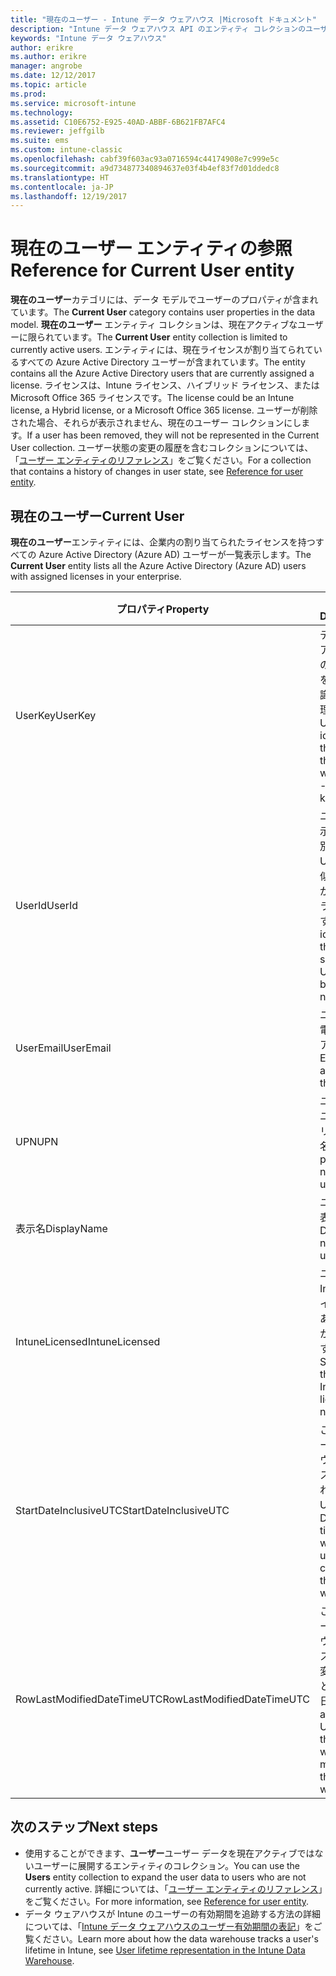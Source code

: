 ```yaml
---
title: "現在のユーザー - Intune データ ウェアハウス |Microsoft ドキュメント"
description: "Intune データ ウェアハウス API のエンティティ コレクションのユーザー カテゴリに関するリファレンス トピック。"
keywords: "Intune データ ウェアハウス"
author: erikre
ms.author: erikre
manager: angrobe
ms.date: 12/12/2017
ms.topic: article
ms.prod: 
ms.service: microsoft-intune
ms.technology: 
ms.assetid: C10E6752-E925-40AD-ABBF-6B621FB7AFC4
ms.reviewer: jeffgilb
ms.suite: ems
ms.custom: intune-classic
ms.openlocfilehash: cabf39f603ac93a0716594c44174908e7c999e5c
ms.sourcegitcommit: a9d734877340894637e03f4b4ef83f7d01ddedc8
ms.translationtype: HT
ms.contentlocale: ja-JP
ms.lasthandoff: 12/19/2017
---
```

# <a name="reference-for-current-user-entity"></a><span data-ttu-id="e8626-104">現在のユーザー エンティティの参照</span><span class="sxs-lookup"><span data-stu-id="e8626-104">Reference for Current User entity</span></span>

<span data-ttu-id="e8626-105">**現在のユーザー**カテゴリには、データ モデルでユーザーのプロパティが含まれています。</span><span class="sxs-lookup"><span data-stu-id="e8626-105">The **Current User** category contains user properties in the data model.</span></span> <span data-ttu-id="e8626-106">**現在のユーザー** エンティティ コレクションは、現在アクティブなユーザーに限られています。</span><span class="sxs-lookup"><span data-stu-id="e8626-106">The **Current User** entity collection is limited to currently active users.</span></span> <span data-ttu-id="e8626-107">エンティティには、現在ライセンスが割り当てられているすべての Azure Active Directory ユーザーが含まれています。</span><span class="sxs-lookup"><span data-stu-id="e8626-107">The entity contains all the Azure Active Directory users that are currently assigned a license.</span></span> <span data-ttu-id="e8626-108">ライセンスは、Intune ライセンス、ハイブリッド ライセンス、または Microsoft Office 365 ライセンスです。</span><span class="sxs-lookup"><span data-stu-id="e8626-108">The license could be an Intune license, a Hybrid license, or a Microsoft Office 365 license.</span></span> <span data-ttu-id="e8626-109">ユーザーが削除された場合、それらが表示されません、現在のユーザー コレクションにします。</span><span class="sxs-lookup"><span data-stu-id="e8626-109">If a user has been removed, they will not be represented in the Current User collection.</span></span> <span data-ttu-id="e8626-110">ユーザー状態の変更の履歴を含むコレクションについては、「[ユーザー エンティティのリファレンス](reports-ref-user.md)」をご覧ください。</span><span class="sxs-lookup"><span data-stu-id="e8626-110">For a collection that contains a history of changes in user state, see [Reference for user entity](reports-ref-user.md).</span></span>


## <a name="current-user"></a><span data-ttu-id="e8626-111">現在のユーザー</span><span class="sxs-lookup"><span data-stu-id="e8626-111">Current User</span></span>

<span data-ttu-id="e8626-112">**現在のユーザー**エンティティには、企業内の割り当てられたライセンスを持つすべての Azure Active Directory (Azure AD) ユーザーが一覧表示します。</span><span class="sxs-lookup"><span data-stu-id="e8626-112">The **Current User** entity lists all the Azure Active Directory (Azure AD) users with assigned licenses in your enterprise.</span></span>

| <span data-ttu-id="e8626-113">プロパティ</span><span class="sxs-lookup"><span data-stu-id="e8626-113">Property</span></span>  | <span data-ttu-id="e8626-114">説明</span><span class="sxs-lookup"><span data-stu-id="e8626-114">Description</span></span> | <span data-ttu-id="e8626-115">例</span><span class="sxs-lookup"><span data-stu-id="e8626-115">Example</span></span> |
|---------|------------|--------|
| <span data-ttu-id="e8626-116">UserKey</span><span class="sxs-lookup"><span data-stu-id="e8626-116">UserKey</span></span> |<span data-ttu-id="e8626-117">データ ウェアハウス内のユーザーを示す一意識別子 - 代理キー。</span><span class="sxs-lookup"><span data-stu-id="e8626-117">Unique identifier of the user in the data warehouse - surrogate key.</span></span> |<span data-ttu-id="e8626-118">123</span><span class="sxs-lookup"><span data-stu-id="e8626-118">123</span></span> |
| <span data-ttu-id="e8626-119">UserId</span><span class="sxs-lookup"><span data-stu-id="e8626-119">UserId</span></span> |<span data-ttu-id="e8626-120">ユーザーを示す一意識別子 - UserKey と似ていますが、ナチュラル キーです。</span><span class="sxs-lookup"><span data-stu-id="e8626-120">Unique identifier of the user  - similar to UserKey, but is a natural key.</span></span> |<span data-ttu-id="e8626-121">b66bc706-ffff-7437-0340-032819502773</span><span class="sxs-lookup"><span data-stu-id="e8626-121">b66bc706-ffff-7437-0340-032819502773</span></span> |
| <span data-ttu-id="e8626-122">UserEmail</span><span class="sxs-lookup"><span data-stu-id="e8626-122">UserEmail</span></span> |<span data-ttu-id="e8626-123">ユーザーの電子メール アドレス。</span><span class="sxs-lookup"><span data-stu-id="e8626-123">Email address of the user.</span></span> |John@constoso.com |
| <span data-ttu-id="e8626-124">UPN</span><span class="sxs-lookup"><span data-stu-id="e8626-124">UPN</span></span> | <span data-ttu-id="e8626-125">ユーザーのユーザー プリンシパル名。</span><span class="sxs-lookup"><span data-stu-id="e8626-125">User principal name of the user.</span></span> | John@constoso.com |
| <span data-ttu-id="e8626-126">表示名</span><span class="sxs-lookup"><span data-stu-id="e8626-126">DisplayName</span></span> |<span data-ttu-id="e8626-127">ユーザーの表示名。</span><span class="sxs-lookup"><span data-stu-id="e8626-127">Display name of the user.</span></span> |<span data-ttu-id="e8626-128">John</span><span class="sxs-lookup"><span data-stu-id="e8626-128">John</span></span> |
| <span data-ttu-id="e8626-129">IntuneLicensed</span><span class="sxs-lookup"><span data-stu-id="e8626-129">IntuneLicensed</span></span> |<span data-ttu-id="e8626-130">ユーザーに Intune のライセンスがあるかどうかを示します。</span><span class="sxs-lookup"><span data-stu-id="e8626-130">Specifies if this user is Intune licensed or not.</span></span> |<span data-ttu-id="e8626-131">真/偽</span><span class="sxs-lookup"><span data-stu-id="e8626-131">True/False</span></span> |
| <span data-ttu-id="e8626-132">StartDateInclusiveUTC</span><span class="sxs-lookup"><span data-stu-id="e8626-132">StartDateInclusiveUTC</span></span> |<span data-ttu-id="e8626-133">このユーザーがデータ ウェアハウスで作成されたときの UTC 日時。</span><span class="sxs-lookup"><span data-stu-id="e8626-133">Date and time in UTC when this user was created in the data warehouse.</span></span> |<span data-ttu-id="e8626-134">11/23/2016 12:00:00 AM</span><span class="sxs-lookup"><span data-stu-id="e8626-134">11/23/2016 12:00:00 AM</span></span> |
| <span data-ttu-id="e8626-135">RowLastModifiedDateTimeUTC</span><span class="sxs-lookup"><span data-stu-id="e8626-135">RowLastModifiedDateTimeUTC</span></span> |<span data-ttu-id="e8626-136">このユーザーがデータ ウェアハウスで最後に変更されたときの UTC 日時。</span><span class="sxs-lookup"><span data-stu-id="e8626-136">Date and time in UTC when this user was last modified in the data warehouse.</span></span> |<span data-ttu-id="e8626-137">11/23/2016 12:00:00 AM</span><span class="sxs-lookup"><span data-stu-id="e8626-137">11/23/2016 12:00:00 AM</span></span> |

## <a name="next-steps"></a><span data-ttu-id="e8626-138">次のステップ</span><span class="sxs-lookup"><span data-stu-id="e8626-138">Next steps</span></span>
 - <span data-ttu-id="e8626-139">使用することができます、**ユーザー**ユーザー データを現在アクティブではないユーザーに展開するエンティティのコレクション。</span><span class="sxs-lookup"><span data-stu-id="e8626-139">You can use the **Users** entity collection to expand the user data to users who are not currently active.</span></span> <span data-ttu-id="e8626-140">詳細については、「[ユーザー エンティティのリファレンス](reports-ref-user.md)」をご覧ください。</span><span class="sxs-lookup"><span data-stu-id="e8626-140">For more information, see [Reference for user entity](reports-ref-user.md).</span></span>
 - <span data-ttu-id="e8626-141">データ ウェアハウスが Intune のユーザーの有効期間を追跡する方法の詳細については、「[Intune データ ウェアハウスのユーザー有効期間の表記](reports-ref-user-timeline.md)」をご覧ください。</span><span class="sxs-lookup"><span data-stu-id="e8626-141">Learn more about how the data warehouse tracks a user's lifetime in Intune, see [User lifetime representation in the Intune Data Warehouse](reports-ref-user-timeline.md).</span></span>
